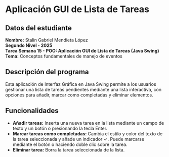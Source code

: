 # Aplicación GUI de Lista de Tareas

## Datos del estudiante
**Nombre:** Stalin Gabriel Mendieta López  
**Segundo Nivel - 2025**  
**Tarea Semana 15 - POO: Aplicación GUI de Lista de Tareas (Java Swing)**  
**Tema:** Conceptos fundamentales de manejo de eventos  

## Descripción del programa
Esta aplicación de Interfaz Gráfica en Java Swing permite a los usuarios gestionar una lista de tareas pendientes mediante una lista interactiva, con opciones para añadir, marcar como completadas y eliminar elementos.

## Funcionalidades
- **Añadir tareas:**  Inserta una nueva tarea en la lista mediante un campo de texto y un botón o presionando la tecla Enter.  
- **Marcar tareas como completadas:** Cambia el estilo y color del texto de la tarea seleccionada y añade un indicador ✓. Puede marcarse mediante el botón o haciendo doble clic sobre la tarea.  
- **Eliminar tarea:** Borra la tarea seleccionada de la lista.
